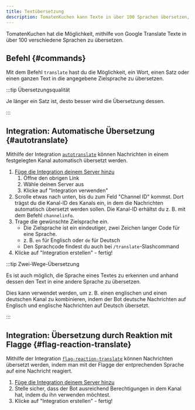 ```yaml
---
title: Textübersetzung
description: TomatenKuchen kann Texte in über 100 Sprachen übersetzen, auch automatisch!
---
```


TomatenKuchen hat die Möglichkeit, mithilfe von Google Translate Texte in über 100 verschiedene Sprachen zu übersetzen.

## Befehl {#commands}

Mit dem Befehl `translate` hast du die Möglichkeit, ein Wort, einen Satz oder einen ganzen Text in die angegebene Zielsprache zu übersetzen.

:::tip Übersetzungsqualität

Je länger ein Satz ist, desto besser wird die Übersetzung dessen.

:::

## Integration: Automatische Übersetzung {#autotranslate}

Mithilfe der Integration [`autotranslate`](https://tomatenkuchen.com/dashboard/integrations?info=autotranslate) können Nachrichten in einem festgelegten Kanal automatisch übersetzt werden.

1. [Füge die Integration deinem Server hinzu](https://tomatenkuchen.com/dashboard/integrations?use=autotranslate)
	1. Öffne den obrigen Link
	2. Wähle deinen Server aus
	3. Klicke auf "Integration verwenden"
2. Scrolle etwas nach unten, bis du zum Feld "Channel ID" kommst. Dort trägst du die Kanal-ID des Kanals ein, in dem die Nachrichten automatisch übersetzt werden sollen. Die Kanal-ID erhältst du z. B. mit dem Befehl `channelinfo`.
3. Trage die gewünschte Zielsprache ein.
	- Die Zielsprache ist ein eindeutiger, zwei Zeichen langer Code für eine Sprache.
	- z. B. `en` für Englisch oder `de` für Deutsch
	- Den Sprachcode findest du auch bei `/translate`-Slashcommand
4. Klicke auf "Integration erstellen" - fertig!

:::tip Zwei-Wege-Übersetzung

Es ist auch möglich, die Sprache eines Textes zu erkennen und anhand dessen den Text in eine andere Sprache zu übersetzen.

Dies kann verwendet werden, um z. B. einen englischen und einen deutschen Kanal zu kombinieren, indem der Bot deutsche Nachrichten auf Englisch und englische Nachrichten auf Deutsch übersetzt.

:::

## Integration: Übersetzung durch Reaktion mit Flagge {#flag-reaction-translate}

Mithilfe der Integration [`flag-reaction-translate`](https://tomatenkuchen.com/dashboard/integrations?info=flag-reaction-translate) können Nachrichten übersetzt werden, indem man mit der Flagge der entprechenden Sprache auf eine Nachricht reagiert.

1. [Füge die Integration deinem Server hinzu](https://tomatenkuchen.com/dashboard/integrations?use=flag-reaction-translate)
2. Stelle sicher, dass der Bot ausreichend Berechtigungen in dem Kanal hat, indem du ihn verwenden möchtest.
3. Klicke auf "Integration erstellen" - fertig!
